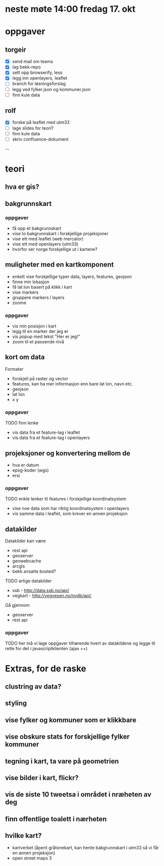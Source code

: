 # neste møte 14:00 fredag 17. okt

# oppgaver
## torgeir
- [x] send mail om teams
- [x] lag bekk-repo
- [x] sett opp browserify, less
- [x] legg inn openlayers, leaflet
- [ ] branch for løsningsforslag
- [ ] legg ved fylker.json og kommuner.json
- [ ] finn kule data

## rolf
- [x] forske på leaflet med utm33
- [ ] lage slides for teori?
- [ ] finn kule data
- [ ] skriv confluence-dokument

--

# teori

## hva er gis?

## bakgrunnskart

### oppgaver
- få opp et bakgrunnskart
- vise to bakgrunnskart i forskjellige projeksjoner
- vise ett med leaflet (web mercator)
- vise ett med openlayers (utm33)
- hvorfor ser norge forskjellige ut i kartene?

## muligheter med en kartkomponent

- enkelt vise forskjellige typer data, layers, features, geojson
- finne min lokasjon
- få lat lon basert på klikk i kart
- vise markers
- gruppere markers i layers
- zoome

### oppgaver

- vis min posisjon i kart
- legg til en marker der jeg er
- vis popup med tekst "Her er jeg!"
- zoom til et passende nivå

## kort om data

Formater

- forskjell på raster og vector
- features, kan ha mer informasjon enn bare lat lon, navn etc.
- geojson
- lat lon
- x y

### oppgaver

TODO finn lenke

- vis data fra et feature-lag i leaflet
- vis data fra et feature-lag i openlayers

## projeksjoner og konvertering mellom de
- hva er datum
- epsg-koder (wgs)
- ersi

### oppgaver

TODO enkle lenker til features i forskjellige koordinatsystem

- vise noe data som har riktig koordinatsystem i openlayers
- vis samme data i leaflet, som krever en annen projeksjon

## datakilder

Datakilder kan være

- rest api
- geoserver
- geowebcache
- arcgis
- bekk ansatte bosted?

TODO artige datakilder
- ssb - http://data.ssb.no/api/
- vegkart - http://vegvesen.no/nvdb/api/

Gå gjennom

- geoserver
- rest api

### oppgaver

TODO her må vi lage oppgaver tilhørende hvert av datakildene og legge til rette for det i javascriptklienten (ajax ++)


# Extras, for de raske

## clustring av data?
## styling
## vise fylker og kommuner som er klikkbare
## vise obskure stats for forskjellige fylker kommuner
## tegning i kart, ta vare på geometrien
## vise bilder i kart, flickr?
## vis de siste 10 tweetsa i området i nræheten av deg
## finn offentlige toalett i nærheten

## hvilke kart?
- kartverket (åpent gråtonekart, kan hente bakgrunnskart i utm33 så vi får en annen projeksjon)
- open street maps 3
